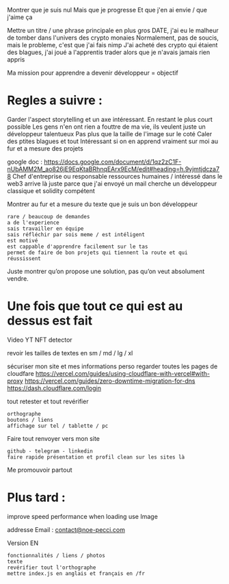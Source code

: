 Montrer que je suis nul
Mais que je progresse
Et que j'en ai envie / que j'aime ça

Mettre un titre / une phrase principale en plus gros
DATE, j'ai eu le malheur de tomber dans l'univers des crypto monaies
Normalement, pas de soucis, mais le probleme, c'est que j'ai fais nimp
J'ai acheté des crypto qui étaient des blagues, j'ai joué a l'apprentis trader alors que je n'avais jamais rien appris

Ma mission pour apprendre a devenir développeur
= objectif

# Regles a suivre :

Garder l'aspect storytelling et un axe intéressant. En restant le plus court possible
Les gens n'en ont rien a fouttre de ma vie, ils veulent juste un développeur talentueux
Pas plus que la taille de l'image sur le coté
Caler des ptites blagues et tout
Intéressant si on en apprend vraiment sur moi au fur et a mesure des projets

google doc : https://docs.google.com/document/d/1qz2zC1F-nUbAMM2M_ao826jE9EqKtaBRhnqEArx9EcM/edit#heading=h.9vjmtjdcza78
Chef d'entreprise ou responsable ressources humaines / intéressé dans le web3
arrive là juste parce que j'ai envoyé un mail
cherche un développeur classique et solidity compétent

Montrer au fur et a mesure du texte que je suis un bon développeur

    rare / beaucoup de demandes
    a de l'experience
    sais travailler en équipe
    sais réfléchir par sois meme / est intéligent
    est motivé
    est cappable d'apprendre facilement sur le tas
    permet de faire de bon projets qui tiennent la route et qui réussissent

Juste montrer qu’on propose une solution, pas qu’on veut absolument vendre.

# Une fois que tout ce qui est au dessus est fait

Video YT NFT detector

revoir les tailles de textes en sm / md / lg / xl

sécuriser mon site et mes informations perso
regarder toutes les pages de cloudfare
https://vercel.com/guides/using-cloudflare-with-vercel#with-proxy
https://vercel.com/guides/zero-downtime-migration-for-dns
https://dash.cloudflare.com/login

tout retester et tout revérifier

    orthographe
    boutons / liens
    affichage sur tel / tablette / pc

Faire tout renvoyer vers mon site

    github - telegram - linkedin
    faire rapide présentation et profil clean sur les sites là

Me promouvoir partout

# Plus tard :

improve speed performance when loading
use Image

addresse Email : contact@noe-pecci.com

Version EN

    fonctionnalités / liens / photos
    texte
    revérifier tout l'orthographe
    mettre index.js en anglais et français en /fr

